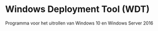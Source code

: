 # Windows Deployment Tool (WDT)
Programma voor het uitrollen van Windows 10 en Windows Server 2016

